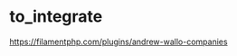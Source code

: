 # to_integrate

<!-- Contenuto migrato da _docs/to_integrate.txt -->

https://filamentphp.com/plugins/andrew-wallo-companies